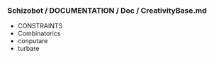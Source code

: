 ### Schizobot / DOCUMENTATION / Doc / CreativityBase.md
* CONSTRAINTS
* Combinatorics
* conputare
* turbare
